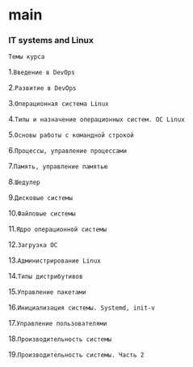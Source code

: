 # main

### IT systems and Linux

`Темы курса`

1.`Введение в DevOps`

2.`Развитие в DevOps`

3.`Операционная система Linux`

4.`Типы и назначение операционных систем. ОС Linux`

5.`Основы работы с командной строкой`

6.`Процессы, управление процессами`

7.`Память, управление памятью`

8.`Шедулер`

9.`Дисковые системы`

10.`Файловые системы`

11.`Ядро операционной системы`

12.`Загрузка ОС`

13.`Администрирование Linux`

14.`Типы дистрибутивов`

15.`Управление пакетами`

16.`Инициализация системы. Systemd, init-v`

17.`Управление пользователями`

18.`Производительность системы`

19.`Производительность системы. Часть 2`

